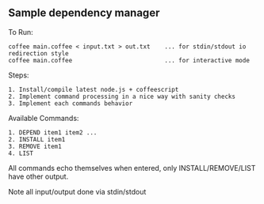 Sample dependency manager
-------------------------

To Run:
```
coffee main.coffee < input.txt > out.txt    ... for stdin/stdout io redirection style
coffee main.coffee                          ... for interactive mode
```

Steps:
```
1. Install/compile latest node.js + coffeescript
2. Implement command processing in a nice way with sanity checks
3. Implement each commands behavior
```

Available Commands:
```
1. DEPEND item1 item2 ...
2. INSTALL item1
3. REMOVE item1
4. LIST
```

All commands echo themselves when entered, only INSTALL/REMOVE/LIST have other output.

Note all input/output done via stdin/stdout


